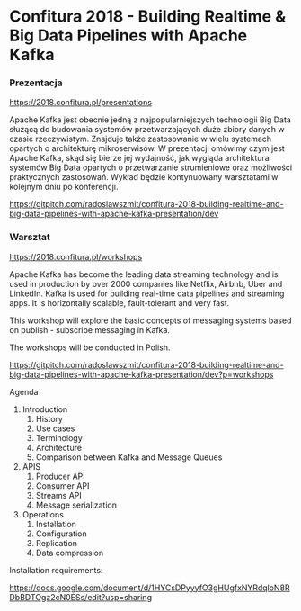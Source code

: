 
# Confitura 2018 - Building Realtime & Big Data Pipelines with Apache Kafka

### Prezentacja

https://2018.confitura.pl/presentations

Apache Kafka jest obecnie jedną z najpopularniejszych technologii Big Data służącą do budowania systemów przetwarzających duże zbiory danych w czasie rzeczywistym. Znajduje także zastosowanie w wielu systemach opartych o architekturę mikroserwisów. W prezentacji omówimy czym jest Apache Kafka, skąd się bierze jej wydajność, jak wygląda architektura systemów Big Data opartych o przetwarzanie strumieniowe oraz możliwości praktycznych zastosowań. Wykład będzie kontynuowany warsztatami w kolejnym dniu po konferencji.

https://gitpitch.com/radoslawszmit/confitura-2018-building-realtime-and-big-data-pipelines-with-apache-kafka-presentation/dev

### Warsztat

https://2018.confitura.pl/workshops

Apache Kafka has become the leading data streaming technology and is used in production by over 2000 companies like Netflix, Airbnb, Uber and LinkedIn. Kafka is used for building real-time data pipelines and streaming apps. It is horizontally scalable, fault-tolerant and very fast.

This workshop will explore the basic concepts of messaging systems based on publish - subscribe messaging in Kafka.

The workshops will be conducted in Polish.

https://gitpitch.com/radoslawszmit/confitura-2018-building-realtime-and-big-data-pipelines-with-apache-kafka-presentation/dev?p=workshops

Agenda
1. Introduction
    1. History
    1. Use cases
    1. Terminology
    1. Architecture
    1. Comparison between Kafka and Message Queues
1. APIS
    1. Producer API
    1. Consumer API
    1. Streams API
    1. Message serialization
1. Operations
    1. Installation
    1. Configuration
    1. Replication
    1. Data compression
    
Installation requirements:

https://docs.google.com/document/d/1HYCsDPyyyfO3gHUgfxNYRdqloN8RDbBDTOgz2cN0ESs/edit?usp=sharing